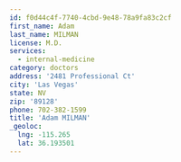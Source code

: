 ```yaml
---
id: f0d44c4f-7740-4cbd-9e48-78a9fa83c2cf
first_name: Adam
last_name: MILMAN
license: M.D.
services:
  - internal-medicine
category: doctors
address: '2481 Professional Ct'
city: 'Las Vegas'
state: NV
zip: '89128'
phone: 702-382-1599
title: 'Adam MILMAN'
_geoloc:
  lng: -115.265
  lat: 36.193501
---
```

